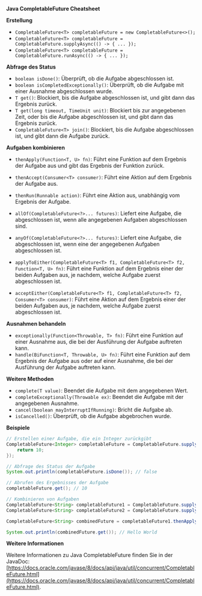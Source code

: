 **Java CompletableFuture Cheatsheet**

**Erstellung**

* `CompletableFuture<T> completableFuture = new CompletableFuture<>();`
* `CompletableFuture<T> completableFuture = CompletableFuture.supplyAsync(() -> { ... });`
* `CompletableFuture<T> completableFuture = CompletableFuture.runAsync(() -> { ... });`

**Abfrage des Status**

* `boolean isDone()`: Überprüft, ob die Aufgabe abgeschlossen ist.
* `boolean isCompletedExceptionally()`: Überprüft, ob die Aufgabe mit einer Ausnahme abgeschlossen wurde.
* `T get()`: Blockiert, bis die Aufgabe abgeschlossen ist, und gibt dann das Ergebnis zurück.
* `T get(long timeout, TimeUnit unit)`: Blockiert bis zur angegebenen Zeit, oder bis die Aufgabe abgeschlossen ist, und gibt dann das Ergebnis zurück.
* `CompletableFuture<T> join()`: Blockiert, bis die Aufgabe abgeschlossen ist, und gibt dann die Aufgabe zurück.

**Aufgaben kombinieren**

* `thenApply(Function<T, U> fn)`: Führt eine Funktion auf dem Ergebnis der Aufgabe aus und gibt das Ergebnis der Funktion zurück.
* `thenAccept(Consumer<T> consumer)`: Führt eine Aktion auf dem Ergebnis der Aufgabe aus.
* `thenRun(Runnable action)`: Führt eine Aktion aus, unabhängig vom Ergebnis der Aufgabe.

* `allOf(CompletableFuture<?>... futures)`: Liefert eine Aufgabe, die abgeschlossen ist, wenn alle angegebenen Aufgaben abgeschlossen sind.
* `anyOf(CompletableFuture<?>... futures)`: Liefert eine Aufgabe, die abgeschlossen ist, wenn eine der angegebenen Aufgaben abgeschlossen ist.
* `applyToEither(CompletableFuture<T> f1, CompletableFuture<T> f2, Function<T, U> fn)`: Führt eine Funktion auf dem Ergebnis einer der beiden Aufgaben aus, je nachdem, welche Aufgabe zuerst abgeschlossen ist.
* `acceptEither(CompletableFuture<T> f1, CompletableFuture<T> f2, Consumer<T> consumer)`: Führt eine Aktion auf dem Ergebnis einer der beiden Aufgaben aus, je nachdem, welche Aufgabe zuerst abgeschlossen ist.

**Ausnahmen behandeln**

* `exceptionally(Function<Throwable, T> fn)`: Führt eine Funktion auf einer Ausnahme aus, die bei der Ausführung der Aufgabe auftreten kann.
* `handle(BiFunction<T, Throwable, U> fn)`: Führt eine Funktion auf dem Ergebnis der Aufgabe aus oder auf einer Ausnahme, die bei der Ausführung der Aufgabe auftreten kann.

**Weitere Methoden**

* `complete(T value)`: Beendet die Aufgabe mit dem angegebenen Wert.
* `completeExceptionally(Throwable ex)`: Beendet die Aufgabe mit der angegebenen Ausnahme.
* `cancel(boolean mayInterruptIfRunning)`: Bricht die Aufgabe ab.
* `isCancelled()`: Überprüft, ob die Aufgabe abgebrochen wurde.

**Beispiele**

```java
// Erstellen einer Aufgabe, die ein Integer zurückgibt
CompletableFuture<Integer> completableFuture = CompletableFuture.supplyAsync(() -> {
    return 10;
});

// Abfrage des Status der Aufgabe
System.out.println(completableFuture.isDone()); // false

// Abrufen des Ergebnisses der Aufgabe
completableFuture.get(); // 10

// Kombinieren von Aufgaben
CompletableFuture<String> completableFuture1 = CompletableFuture.supplyAsync(() -> "Hello");
CompletableFuture<String> completableFuture2 = CompletableFuture.supplyAsync(() -> "World");

CompletableFuture<String> combinedFuture = completableFuture1.thenApply(s -> s + " " + completableFuture2.join());

System.out.println(combinedFuture.get()); // Hello World
```

**Weitere Informationen**

Weitere Informationen zu Java CompletableFuture finden Sie in der JavaDoc: [https://docs.oracle.com/javase/8/docs/api/java/util/concurrent/CompletableFuture.html](https://docs.oracle.com/javase/8/docs/api/java/util/concurrent/CompletableFuture.html).